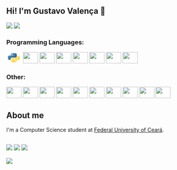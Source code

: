 ## Hi! I'm Gustavo Valença 👋

<!---
Stats and most used languages
-->
<div>
  <img height="180em" src="https://github-readme-stats.vercel.app/api?username=GustavoValenca&show_icons=true&theme=github_dark&include_all_commits=false&count_private=true"/>
  <img height="180em" src="https://github-readme-stats.vercel.app/api/top-langs/?username=GustavoValenca&hide=Jupyter%20Notebook,Makefile&layout=compact&langs_count=8&theme=github_dark"/>
</div>

<!---
Icons
-->

### Programming Languages:
<div style="display: inline_block">
  <img height="30" width="40" src="https://raw.githubusercontent.com/devicons/devicon/master/icons/python/python-original.svg">
  <img height="30" width="40" src="https://cdn.jsdelivr.net/gh/devicons/devicon/icons/c/c-original.svg" />
  <img height="30" width="40" src="https://cdn.jsdelivr.net/gh/devicons/devicon/icons/cplusplus/cplusplus-original.svg" />
  <img height="30" width="40" src="https://cdn.jsdelivr.net/gh/devicons/devicon/icons/java/java-original.svg" />
  <img height="30" width="40" src="https://cdn.jsdelivr.net/gh/devicons/devicon/icons/ocaml/ocaml-original.svg" />
  <img height="30" width="40" src="https://cdn.jsdelivr.net/gh/devicons/devicon/icons/javascript/javascript-original.svg" />
  <img height="30" width="40" src="https://cdn.jsdelivr.net/gh/devicons/devicon/icons/rust/rust-plain.svg" />
  <img height="30" width="40" src="https://cdn.jsdelivr.net/gh/devicons/devicon/icons/r/r-original.svg" />
  
</div>

### Other:
<div style="display: inline_block">
  <img height="30" width="40" src="https://cdn.jsdelivr.net/gh/devicons/devicon/icons/postgresql/postgresql-original-wordmark.svg" />
  <img height="30" width="40" src="https://cdn.jsdelivr.net/gh/devicons/devicon/icons/docker/docker-original-wordmark.svg" />
  <img height="30" width="40" src="https://cdn.jsdelivr.net/gh/devicons/devicon/icons/git/git-original-wordmark.svg" />
  <img height="30" width="40" src="https://cdn.jsdelivr.net/gh/devicons/devicon/icons/html5/html5-original.svg" />
  <img height="30" width="40" src="https://cdn.jsdelivr.net/gh/devicons/devicon/icons/css3/css3-original.svg" />
  <img height="30" width="40" src="https://cdn.jsdelivr.net/gh/devicons/devicon/icons/nodejs/nodejs-original.svg" />
  <img height="30" width="40" src="https://cdn.jsdelivr.net/gh/devicons/devicon/icons/jupyter/jupyter-original-wordmark.svg" />
  <img height="30" width="40" src="https://cdn.jsdelivr.net/gh/devicons/devicon/icons/selenium/selenium-original.svg" />
  <img height="30" width="40" src="https://cdn.jsdelivr.net/gh/devicons/devicon/icons/numpy/numpy-original.svg" />
  <img height="30" width="40" src="https://cdn.jsdelivr.net/gh/devicons/devicon/icons/pandas/pandas-original-wordmark.svg" />
  


</div>

<!---
Myself
-->
## About me
I'm a Computer Science student at [Federal University of Ceará](https://www.ufc.br/).


<!---
Social media
-->
##
<div> 
  <a href="https://instagram.com/gustavovalenca13/" target="_blank"><img src="https://img.shields.io/badge/-Instagram-%23E4405F?style=for-the-badge&logo=instagram&logoColor=white" target="_blank"></a>
  <a href = "mailto:gustavovalenca15@gmail.com"><img src="https://img.shields.io/badge/-Gmail-%23333?style=for-the-badge&logo=gmail&logoColor=white" target="_blank"></a>
  <a href="https://www.linkedin.com/in/gustavo-valen%C3%A7a-685137211/" target="_blank"><img src="https://img.shields.io/badge/-LinkedIn-%230077B5?style=for-the-badge&logo=linkedin&logoColor=white" target="_blank"></a> 
</div>

<div><br>
  <img height="180em" src="https://github-readme-streak-stats.herokuapp.com/?user=GustavoValenca&theme=highcontrast"/>
</div>
